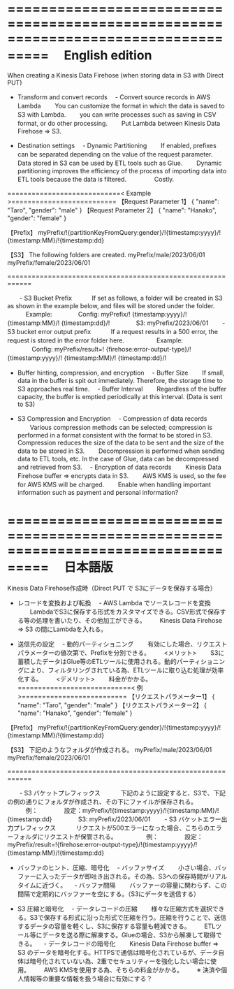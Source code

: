 ===================================================================================
　English edition
===================================================================================


When creating a Kinesis Data Firehose (when storing data in S3 with Direct PUT)

- Transform and convert records
　- Convert source records in AWS Lambda
　　You can customize the format in which the data is saved to S3 with Lambda.
　　you can write processes such as saving in CSV format, or do other processing.
　　Put Lambda between Kinesis Data Firehose => S3.

- Destination settings
　- Dynamic Partitioning
　　If enabled, prefixes can be separated depending on the value of the request parameter.
　　<Benefits>
　　Data stored in S3 can be used by ETL tools such as Glue.
　　Dynamic partitioning improves the efficiency of the process of importing data into ETL tools because the data is filtered.
　　<Disadvantages>
　　Costly.

============================< Example >==========================
【Request Parameter 1】
{
  "name": "Taro",
  "gender": "male"
}
【Request Parameter 2】
{
  "name": "Hanako",
  "gender": "female"
}

【Prefix】
myPrefix/!{partitionKeyFromQuery:gender}/!{timestamp:yyyy}/!{timestamp:MM}/!{timestamp:dd}

【S3】
The following folders are created.
myPrefix/male/2023/06/01
myPrefix/female/2023/06/01

============================================================

　　- S3 Bucket Prefix
　　　If set as follows, a folder will be created in S3 as shown in the example below, and files will be stored under the folder.
　　　Example:
　　　　Config: myPrefix/! {timestamp:yyyy}/! {timestamp:MM}/! {timestamp:dd}/!
　　　　S3: myPrefix/2023/06/01
　　- S3 bucket error output prefix
　　　If a request results in a 500 error, the request is stored in the error folder here.　　
　　　Example:
　　　　Config: myPrefix/result=! {firehose:error-output-type}/! {timestamp:yyyy}/! {timestamp:MM}/! {timestamp:dd}/!　

- Buffer hinting, compression, and encryption
　- Buffer Size
　　If small, data in the buffer is spit out immediately. Therefore, the storage time to S3 approaches real time.
　- Buffer Interval
　　Regardless of the buffer capacity, the buffer is emptied periodically at this interval. (Data is sent to S3)

- S3 Compression and Encryption
　- Compression of data records
　　Various compression methods can be selected; compression is performed in a format consistent with the format to be stored in S3. Compression reduces the size of the data to be sent and the size of the data to be stored in S3.
　　Decompression is performed when sending data to ETL tools, etc. In the case of Glue, data can be decompressed and retrieved from S3.
　- Encryption of data records
　　Kinesis Data Firehose buffer => encrypts data in S3.
　　AWS KMS is used, so the fee for AWS KMS will be charged.
　　Enable when handling important information such as payment and personal information?



===================================================================================
　日本語版
===================================================================================
Kinesis Data Firehose作成時（Direct PUT で S3にデータを保存する場合）

- レコードを変換および転換
　- AWS Lambda でソースレコードを変換
　　LambdaでS3に保存する形式をカスタマイズできる。CSV形式で保存する等の処理を書いたり、その他加工ができる。
　　Kinesis Data Firehose => S3 の間にLambdaを入れる。

- 送信先の設定
　- 動的パーティショニング
　　有効にした場合、リクエストパラメーターの値次第で、Prefixを分別できる。
　　<メリット>
　　S3に蓄積したデータはGlue等のETLツールに使用される。動的パーティショニングにより、フィルタリングされている為、ETLツールに取り込む処理が効率化する。
　　<デメリット>
　　料金がかかる。
============================< 例 >==========================
【リクエストパラメーター1】
{
  "name": "Taro",
  "gender": "male"
}
【リクエストパラメーター2】
{
  "name": "Hanako",
  "gender": "female"
}

【Prefix】
myPrefix/!{partitionKeyFromQuery:gender}/!{timestamp:yyyy}/!{timestamp:MM}/!{timestamp:dd}

【S3】
下記のようなフォルダが作成される。
myPrefix/male/2023/06/01
myPrefix/female/2023/06/01

============================================================

　　- S3 バケットプレフィックス
　　　下記のように設定すると、S3で、下記の例の通りにフォルダが作成され、その下にファイルが保存される。
　　　例：
　　　　設定：myPrefix/!{timestamp:yyyy}/!{timestamp:MM}/!{timestamp:dd}
　　　　S3: myPrefix/2023/06/01
　　- S3 バケットエラー出力プレフィックス
　　　リクエストが500エラーになった場合、こちらのエラーフォルダにリクエストが保管される。　　
　　　例：
　　　　設定：myPrefix/result=!{firehose:error-output-type}/!{timestamp:yyyy}/!{timestamp:MM}/!{timestamp:dd}　


- バッファのヒント、圧縮、暗号化
　- バッファサイズ
　　小さい場合、バッファーに入ったデータが即吐き出される。その為、S3への保存時間がリアルタイムに近づく。
　- バッファ間隔
　　バッファーの容量に関わらず、この間隔で定期的にバッファーを空にする。（S3にデータを送信する）

- S3 圧縮と暗号化
　- データレコードの圧縮
　　様々な圧縮方式を選択できる。S3で保存する形式に沿った形式で圧縮を行う。圧縮を行うことで、送信するデータの容量を軽くし、S3に保存する容量も軽減できる。
　　ETLツール等にデータを送る際に解凍する。Glueの場合、S3から解凍して取得できる。
　- データレコードの暗号化
　　Kinesis Data Firehose buffer => S3 のデータを暗号化する。HTTPSで通信は暗号化されているが、データ自体は暗号化されていない為、2重でセキュリティーを強化したい場合に使用。
　　AWS KMSを使用する為、そちらの料金がかかる。
　　※ 決済や個人情報等の重要な情報を扱う場合に有効にする？
